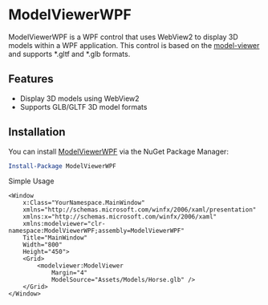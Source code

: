 # ModelViewerWPF

ModelViewerWPF is a WPF control that uses WebView2 to display 3D models within a WPF application. 
This control is based on the [model-viewer](https://modelviewer.dev/) and supports *.gltf and *.glb formats.

## Features

- Display 3D models using WebView2
- Supports GLB/GLTF 3D model formats

## Installation

You can install [ModelViewerWPF](https://www.nuget.org/packages/ModelViewerWPF/) via the NuGet Package Manager:

```powershell
Install-Package ModelViewerWPF
```

Simple Usage

```xaml
<Window
    x:Class="YourNamespace.MainWindow"
    xmlns="http://schemas.microsoft.com/winfx/2006/xaml/presentation"
    xmlns:x="http://schemas.microsoft.com/winfx/2006/xaml"
    xmlns:modelviewer="clr-namespace:ModelViewerWPF;assembly=ModelViewerWPF"
    Title="MainWindow"
    Width="800"
    Height="450">
    <Grid>
        <modelviewer:ModelViewer
            Margin="4"
            ModelSource="Assets/Models/Horse.glb" />
    </Grid>
</Window>
```